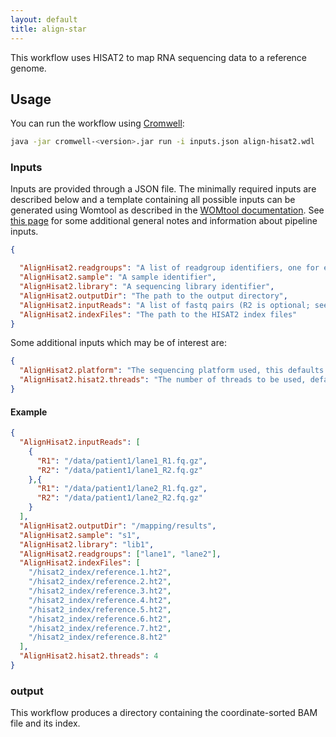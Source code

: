 ```yaml
---
layout: default
title: align-star
---
```


This workflow uses HISAT2 to map RNA sequencing data to a reference genome.

## Usage
You can run the workflow using
[Cromwell](http://cromwell.readthedocs.io/en/stable/):
```bash
java -jar cromwell-<version>.jar run -i inputs.json align-hisat2.wdl
```

### Inputs
Inputs are provided through a JSON file. The minimally required inputs are
described below and a template containing all possible inputs can be generated
using Womtool as described in the
[WOMtool documentation](http://cromwell.readthedocs.io/en/stable/WOMtool/).
See [this page](/inputs.html) for some additional general notes and information
about pipeline inputs.

```json
{

  "AlignHisat2.readgroups": "A list of readgroup identifiers, one for each fastq file (pair) provided",
  "AlignHisat2.sample": "A sample identifier",
  "AlignHisat2.library": "A sequencing library identifier",
  "AlignHisat2.outputDir": "The path to the output directory",
  "AlignHisat2.inputReads": "A list of fastq pairs (R2 is optional; see the example below) in the same order as the associated readgroup identifiers",
  "AlignHisat2.indexFiles": "The path to the HISAT2 index files"
}
```

Some additional inputs which may be of interest are:
```json
{
  "AlignHisat2.platform": "The sequencing platform used, this defaults to 'illumina'",
  "AlignHisat2.hisat2.threads": "The number of threads to be used, defaults to 1"
}
```

#### Example
```json
{
  "AlignHisat2.inputReads": [
    {
      "R1": "/data/patient1/lane1_R1.fq.gz",
      "R2": "/data/patient1/lane1_R2.fq.gz"
    },{
      "R1": "/data/patient1/lane2_R1.fq.gz",
      "R2": "/data/patient1/lane2_R2.fq.gz"
    }
  ],
  "AlignHisat2.outputDir": "/mapping/results",
  "AlignHisat2.sample": "s1",
  "AlignHisat2.library": "lib1",
  "AlignHisat2.readgroups": ["lane1", "lane2"],
  "AlignHisat2.indexFiles": [
    "/hisat2_index/reference.1.ht2",
    "/hisat2_index/reference.2.ht2",
    "/hisat2_index/reference.3.ht2",
    "/hisat2_index/reference.4.ht2",
    "/hisat2_index/reference.5.ht2",
    "/hisat2_index/reference.6.ht2",
    "/hisat2_index/reference.7.ht2",
    "/hisat2_index/reference.8.ht2"
  ],
  "AlignHisat2.hisat2.threads": 4
}
```

### output
This workflow produces a directory containing the coordinate-sorted BAM
file and its index.
